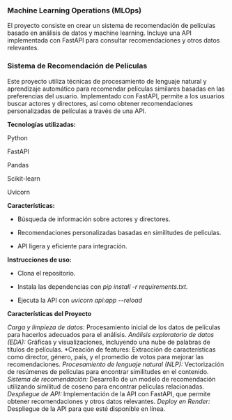 ### Machine Learning Operations (MLOps) ###

El proyecto consiste en crear un sistema de recomendación de películas basado en análisis de datos y machine learning. Incluye una API implementada con FastAPI para consultar recomendaciones y otros datos relevantes.


### Sistema de Recomendación de Películas ###
Este proyecto utiliza técnicas de procesamiento de lenguaje natural y aprendizaje automático para recomendar películas similares basadas en las preferencias del usuario. Implementado con FastAPI, permite a los usuarios buscar actores y directores, así como obtener recomendaciones personalizadas de películas a través de una API.




**Tecnologías utilizadas:**

Python

FastAPI

Pandas

Scikit-learn

Uvicorn




__Características:__

- Búsqueda de información sobre actores y directores.

- Recomendaciones personalizadas basadas en similitudes de películas.

- API ligera y eficiente para integración.




__Instrucciones de uso:__

- Clona el repositorio.

- Instala las dependencias con _pip install -r requirements.txt._

- Ejecuta la API con _uvicorn api:app --reload_


**Características del Proyecto**

*Carga y limpieza de datos:* Procesamiento inicial de los datos de películas para hacerlos adecuados para el análisis.
*Análisis exploratorio de datos (EDA):* Gráficas y visualizaciones, incluyendo una nube de palabras de títulos de películas.
*Creación de features: Extracción de características como director, género, país, y el promedio de votos para mejorar las recomendaciones.
*Procesamiento de lenguaje natural (NLP):* Vectorización de resúmenes de películas para encontrar similitudes en el contenido.
*Sistema de recomendación:* Desarrollo de un modelo de recomendación utilizando similitud de coseno para encontrar películas relacionadas.
*Despliegue de API:* Implementación de la API con FastAPI, que permite obtener recomendaciones y otros datos relevantes.
*Deploy en Render:* Despliegue de la API para que esté disponible en línea.

